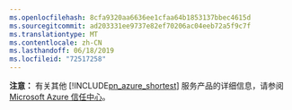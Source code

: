 ```yaml
---
ms.openlocfilehash: 8cfa9320aa6636ee1cfaa64b1853137bbec4615d
ms.sourcegitcommit: ad203331ee9737e82ef70206ac04eeb72a5f9c7f
ms.translationtype: MT
ms.contentlocale: zh-CN
ms.lasthandoff: 06/18/2019
ms.locfileid: "72517258"
---
```

**注意：** 有关其他 [!INCLUDE[pn_azure_shortest](pn-azure-shortest.md)] 服务产品的详细信息，请参阅 [Microsoft Azure 信任中心](https://azure.microsoft.com/support/trust-center/)。
